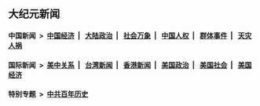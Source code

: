 ## 大纪元新闻

#### 中国新闻 &nbsp;>&nbsp; [中国经济](indexes/ncid283/README.md?06030845) &nbsp;| &nbsp; [大陆政治](indexes/ncid277/README.md?06030845) &nbsp;| &nbsp; [社会万象](indexes/ncid282/README.md?06030845) &nbsp;| &nbsp; [中国人权](indexes/ncid278/README.md?06030845) &nbsp;| &nbsp; [群体事件](indexes/ncid279/README.md?06030845) &nbsp;| &nbsp; [天灾人祸](indexes/ncid280/README.md?06030845)

#### 国际新闻 &nbsp;>&nbsp; [美中关系](indexes/nf1412576/README.md?06030845) &nbsp;| &nbsp; [台湾新闻](indexes/ncid1349361/README.md?06030845) &nbsp;| &nbsp; [香港新闻](indexes/ncid1349362/README.md?06030845) &nbsp;| &nbsp; [美国政治](indexes/ncid1078159/README.md?06030845) &nbsp;| &nbsp; [美国社会](indexes/ncid1078160/README.md?06030845) &nbsp;| &nbsp; [美国经济](indexes/ncid1078158/README.md?06030845)

#### 特别专题 &nbsp;>&nbsp; [中共百年历史](https://github.com/easy2view/epoch-special/blob/master/README.md?06030845)  
